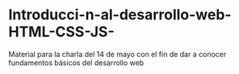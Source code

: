 # Introducci-n-al-desarrollo-web-HTML-CSS-JS-
Material para la charla del 14 de mayo con el fin de dar a conocer fundamentos básicos del desarrollo web 
